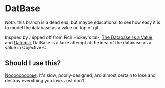 # DatBase

*Note:* this branch is a dead end, but maybe educational to see how easy it is 
to model the database as a value on top of git.

Inspired by / ripped off from Rich Hickey's talk, [The Database as a Value](http://www.infoq.com/presentations/Datomic-Database-Value) and [Datomic](http://www.datomic.com), DatBase is a lame attempt at the idea of the database as a value in Objective-C.

## Should I use this?

[Nooooooooope](http://www.youtube.com/watch?v=mJXYMDu6dpY). It's slow, poorly-designed, and almost certain to lose and destroy everything you love. Just don't.